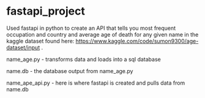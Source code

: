 # fastapi_project
Used fastapi in python to create an API that tells you most frequent occupation and country and average age of death for any given name in the kaggle dataset found here: https://www.kaggle.com/code/sumon9300/age-dataset/input .

name_age.py - transforms data and loads into a sql database

name.db - the database output from name_age.py

name_ape_api.py - here is where fastapi is created and pulls data from name.db
